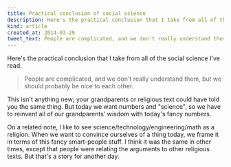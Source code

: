 ```yaml
---
title: Practical conclusion of social science
description: Here's the practical conclusion that I take from all of the social science I've read.
kind: article
created_at: 2014-03-29
tweet_text: People are complicated, and we don't really understand them, but we should probably be nice to each other.
---
```

Here's the practical conclusion that I take from all of the social science
I've read.

> People are complicated, and we don't really understand them, but we
> should probably be nice to each other.

This isn't anything new; your grandparents or religious text could have told
you the same thing. But today we want numbers and "science", so we have to
reinvent all of our grandparents' wisdom with today's fancy numbers.

On a related note, I like to see science/technology/engineering/math as a
religion. When we want to convince ourselves of a thing today, we frame it
in terms of this fancy smart-people stuff. I think it was the same in other
times, except that people were relating the arguments to other religious texts.
But that's a story for another day.
